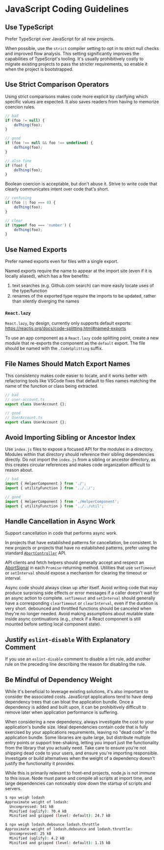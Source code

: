 
# JavaScript Coding Guidelines

## Use TypeScript
Prefer TypeScript over JavaScript for all new projects.

When possible, use the `strict` compiler setting to opt in to strict null checks and improved flow analysis. This setting significantly improves the capabilities of TypeScript's tooling. It's usually prohibitively costly to migrate existing projects to pass the stricter requirements, so enable it when the project is bootstrapped.

## Use Strict Comparison Operators
Using strict comparisons makes code more explicit by clarifying which specific values are expected. It also saves readers from having to memorize coercion rules.

```js
// bad
if (foo != null) {
	doThing(foo);
}

// good
if (foo !== null && foo !== undefined) {
	doThing(foo);
}

// also fine
if (foo) {
	doThing(foo);
}
```

Boolean coercion is acceptable, but don't abuse it. Strive to write code that clearly communicates intent over code that's short.

```js
// confusing
if (foo || foo === 0) {
	doThing(foo);
}

// clear
if (typeof foo === 'number') {
	doThing(foo);
}
```

## Use Named Exports
Prefer named exports even for files with a single export.

Named exports require the name to appear at the import site (even if it is locally aliased), which has a few benefits:

1) text searches (e.g. Github.com search) can more easily locate uses of the type/function 
2) renames of the exported type require the imports to be updated, rather than silently diverging the names

### `React.lazy`
`React.lazy`, by design, currently only supports default exports: https://reactjs.org/docs/code-splitting.html#named-exports

To use an app component as a `React.lazy` code splitting point, create a new module that re-exports the component as the `default` export. The file should be named with the `.CodeSplitting` suffix.

## File Names Should Match Export Names
This consistency makes code easier to locate, and it works better with refactoring tools like VSCode fixes that default to files names matching the name of the function or class being extracted.

```js
// bad
// user-account.ts
export class UserAccount {};

// good
// UserAccount.ts
export class UserAccount {};
```

## Avoid Importing Sibling or Ancestor Index
Use `index.js` files to expose a focused API for the modules in a directory. Modules within that directory should reference their sibling dependencies directly. Do not import the `index.js` from a sibling or ancestor directory, as this creates circular references and makes code organization difficult to reason about.

```js
// bad
import { HelperComponent } from './';
import { utilityFunction } from '../../';

// good
import { HelperComponent } from './HelperComponent';
import { utilityFunction } from '../../util';
```

## Handle Cancellation in Async Work
Support cancellation in code that performs async work.

In projects that have established patterns for cancellation, be consistent. In new projects or projects that have no established patterns, prefer using the standard [`AbortController`](https://developer.mozilla.org/en-US/docs/Web/API/AbortController) API.

API clients and fetch helpers should generally accept and respect an [AbortSignal](https://developer.mozilla.org/en-US/docs/Web/API/AbortController/signal) in each `Promise`-returning method. Utilities that use `setTimeout` or `setInterval` should expose a mechanism for clearing the timeout or interval.

Async code should always clean up after itself. Avoid writing code that may produce surprising side effects or error messages if a caller doesn't wait for an async action to complete. `setTimeout` and `setInterval` should generally have a corresponding `clearTimeout` or `clearInterval`, even if the duration is very short. debounced and throttled functions should be canceled when they're no longer needed. Avoid making assumptions about mutable state inside async continuations (e.g., check if a React component is still mounted before setting local component state).

## Justify `eslint-disable` With Explanatory Comment
If you use an `eslint-disable` comment to disable a lint rule, add another rule on the preceding line describing the reason for disabling the rule.

## Be Mindful of Dependency Weight
While it's beneficial to leverage existing solutions, it's also important to consider the associated costs. JavaScript applications tend to have deep dependency trees that can bloat the application bundle. Once a dependency is added and built upon, it can be prohibitively difficult to remove later when application performance is suffering.

When considering a new dependency, always investigate the cost to your application's bundle size. Ideal dependencies contain code that is fully exercised by your applications requirements, leaving no "dead code" in the application bundle. Some libraries are quite large, but distribute multiple entry points or support tree-shaking, letting you import just the functionality from the library that you actually need. Take care to ensure you're not shipping dead code to your users, and ensure you're importing responsible. Investigate or build alternatives when the weight of a dependency doesn't justify the functionality it provides.

While this is primarily relevant to front-end projects, node.js is not immune to this issue. Node must parse and compile all scripts at import time, and large dependencies can noticeably slow down the startup of scripts and servers.

```bash
$ npx weigh lodash
Approximate weight of lodash:
  Uncompressed: 541 kB
  Minified (uglify): 70.4 kB
  Minified and gzipped (level: default): 24.7 kB
```

```bash
$ npx weigh lodash.debounce lodash.throttle
Approximate weight of lodash.debounce and lodash.throttle:
  Uncompressed: 25 kB
  Minified (uglify): 4.2 kB
  Minified and gzipped (level: default): 1.15 kB
```

